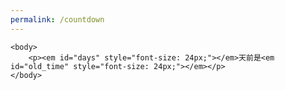 ```yaml
---
permalink: /countdown
---
```


<html>
	<head>
		<meta charset="utf-8"> 
		<title>倒计时</title>
	  <link rel="stylesheet" href="https://cdn.staticfile.org/twitter-bootstrap/3.3.7/css/bootstrap.min.css">  
	  <script src="https://cdn.staticfile.org/jquery/2.1.1/jquery.min.js"></script>
	  <script src="https://cdn.staticfile.org/twitter-bootstrap/3.3.7/js/bootstrap.min.js"></script>
	  <script src="{{ base.url | prepend: site.url }}/assets/js/countdown.js"></script>
	  <script src="{{ base.url | prepend: site.url }}/assets/js/jquery-dateformat.min.js"></script>
	</head>

	<body>
		<p><em id="days" style="font-size: 24px;"></em>天前是<em id="old_time" style="font-size: 24px;"></em></p>
	</body>
</html>
